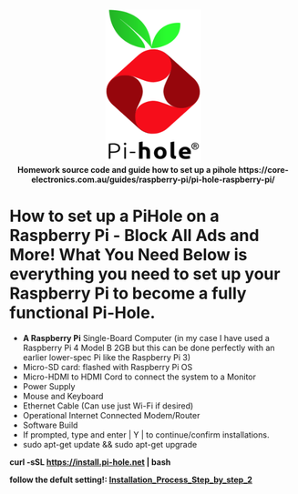 <!-- markdownlint-configure-file { "MD004": { "style": "consistent" } } -->
<!-- markdownlint-disable MD033 -->
#

<p align="center">
  <img src="https://raw.githubusercontent.com/pi-hole/graphics/refs/heads/master/Vortex/vortex_with_text.svg" alt="Pi-hole website" width="168" height="270">
  <br>
  <strong>Homework source code and guide how to set up a pihole  https://core-electronics.com.au/guides/raspberry-pi/pi-hole-raspberry-pi/</strong>
</p>

<!-- markdownlint-enable MD033 -->

# How to set up a PiHole on a Raspberry Pi - Block All Ads and More! What You Need Below is everything you need to set up your Raspberry Pi to become a fully functional Pi-Hole.

- **A Raspberry Pi** Single-Board Computer (in my case I have used a Raspberry Pi 4 Model B 2GB but this can be done perfectly with an earlier lower-spec Pi like the Raspberry Pi 3)
- Micro-SD card: flashed with Raspberry Pi OS
- Micro-HDMI to HDMI Cord to connect the system to a Monitor
- Power Supply
- Mouse and Keyboard
- Ethernet Cable (Can use just Wi-Fi if desired)
- Operational Internet Connected Modem/Router
- Software Build
- If prompted, type and enter | Y | to continue/confirm installations.
- sudo apt-get update && sudo apt-get upgrade

 <strong>curl -sSL https://install.pi-hole.net | bash
 
**follow the defult setting!**: [Installation_Process_Step_by_step_2](https://docs.pi-hole.net/main/prerequisites/)
